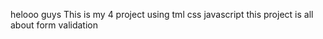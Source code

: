 helooo guys This is my 4 project using tml css javascript this project is all about form validation 
